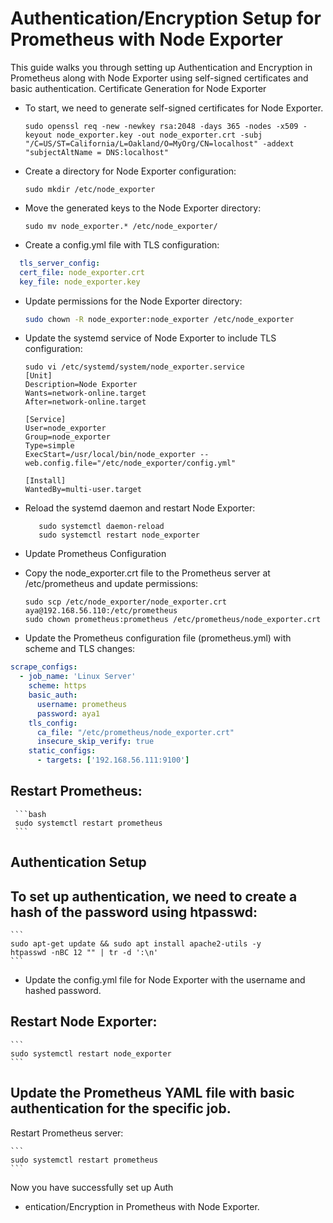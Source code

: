 # Authentication/Encryption Setup for Prometheus with Node Exporter

This guide walks you through setting up Authentication and Encryption in Prometheus along with Node Exporter using self-signed certificates and basic authentication.
Certificate Generation for Node Exporter
          
* To start, we need to generate self-signed certificates for Node Exporter.

    ```
    sudo openssl req -new -newkey rsa:2048 -days 365 -nodes -x509 -keyout node_exporter.key -out node_exporter.crt -subj 
    "/C=US/ST=California/L=Oakland/O=MyOrg/CN=localhost" -addext "subjectAltName = DNS:localhost"
    ```

* Create a directory for Node Exporter configuration:

    ```
    sudo mkdir /etc/node_exporter
     ```
* Move the generated keys to the Node Exporter directory:

    ```
    sudo mv node_exporter.* /etc/node_exporter/
    ```
    
* Create a config.yml file with TLS configuration:

```yml
  tls_server_config:
  cert_file: node_exporter.crt
  key_file: node_exporter.key
``` 
* Update permissions for the Node Exporter directory:
  ```bash 
  sudo chown -R node_exporter:node_exporter /etc/node_exporter
  ```
* Update the systemd service of Node Exporter to include TLS configuration:

    ```
    sudo vi /etc/systemd/system/node_exporter.service
    [Unit]
    Description=Node Exporter
    Wants=network-online.target
    After=network-online.target
    
    [Service]
    User=node_exporter
    Group=node_exporter
    Type=simple
    ExecStart=/usr/local/bin/node_exporter --web.config.file="/etc/node_exporter/config.yml"
    
    [Install]
    WantedBy=multi-user.target
    ```
* Reload the systemd daemon and restart Node Exporter:
  ```
     sudo systemctl daemon-reload
     sudo systemctl restart node_exporter
  ```
* Update Prometheus Configuration

* Copy the node_exporter.crt file to the Prometheus server at /etc/prometheus and update permissions:

    ```
    sudo scp /etc/node_exporter/node_exporter.crt aya@192.168.56.110:/etc/prometheus
    sudo chown prometheus:prometheus /etc/prometheus/node_exporter.crt
    ```
    
* Update the Prometheus configuration file (prometheus.yml) with scheme and TLS changes:
```yml
scrape_configs:
  - job_name: 'Linux Server'
    scheme: https
    basic_auth:
      username: prometheus
      password: aya1
    tls_config:
      ca_file: "/etc/prometheus/node_exporter.crt"
      insecure_skip_verify: true
    static_configs:
      - targets: ['192.168.56.111:9100']
 ```

## Restart Prometheus:

     ```bash
     sudo systemctl restart prometheus
     ```
     
## Authentication Setup
## To set up authentication, we need to create a hash of the password using htpasswd:

    ```
    sudo apt-get update && sudo apt install apache2-utils -y
    htpasswd -nBC 12 "" | tr -d ':\n'
    ```
    
* Update the config.yml file for Node Exporter with the username and hashed password.
## Restart Node Exporter:

    ```
    sudo systemctl restart node_exporter
    ```
    
## Update the Prometheus YAML file with basic authentication for the specific job.
Restart Prometheus server:

    ```
    sudo systemctl restart prometheus
    ```
    
Now you have successfully set up Auth
* entication/Encryption in Prometheus with Node Exporter.
